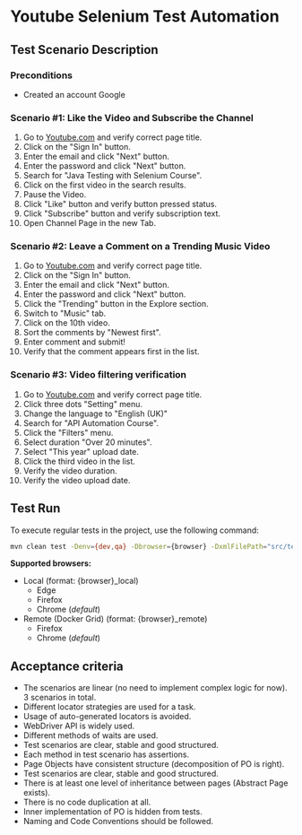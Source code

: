 # Youtube Selenium Test Automation

## Test Scenario Description

### Preconditions

-  Created an account Google

### Scenario #1: Like the Video and Subscribe the Channel

1. Go to [Youtube.com](https://www.youtube.com/) and verify correct page title.
2. Click on the "Sign In" button.
3. Enter the email and click "Next" button.
4. Enter the password and click "Next" button.
5. Search for "Java Testing with Selenium Course".
6. Click on the first video in the search results.
7. Pause the Video.
8. Click "Like" button and verify button pressed status. 
9. Click "Subscribe" button and verify subscription text.
10. Open Channel Page in the new Tab.

### Scenario #2: Leave a Comment on a Trending Music Video

1. Go to [Youtube.com](https://www.youtube.com/) and verify correct page title.
2. Click on the "Sign In" button.
3. Enter the email and click "Next" button.
4. Enter the password and click "Next" button.
5. Click the "Trending" button in the Explore section.
6. Switch to "Music" tab.
7. Click on the 10th video.
8. Sort the comments by "Newest first".
9. Enter comment and submit!
10. Verify that the comment appears first in the list.

### Scenario #3: Video filtering verification

1. Go to [Youtube.com](https://www.youtube.com/) and verify correct page title.
2. Click three dots "Setting" menu.
3. Change the language to "English (UK)"
4. Search for "API Automation Course".
5. Click the "Filters" menu.
6. Select duration "Over 20 minutes".
7. Select "This year" upload date.
8. Click the third video in the list.
9. Verify the video duration.
10. Verify the video upload date.

## Test Run

To execute regular tests in the project, use the following command:
``` sh
mvn clean test -Denv={dev,qa} -Dbrowser={browser} -DxmlFilePath="src/test/resources/{testng_smoke,testng_regression}.xml"
```

**Supported browsers:**
- Local (format: {browser}_local)
  - Edge 
  - Firefox 
  - Chrome (*default*)
- Remote (Docker Grid) (format: {browser}_remote)
  - Firefox
  - Chrome (*default*)
    
## Acceptance criteria
- The scenarios are linear (no need to implement complex logic for now). 3 scenarios in total.
- Different locator strategies are used for a task.
- Usage of auto-generated locators is avoided.
- WebDriver API is widely used.
- Different methods of waits are used.
- Test scenarios are clear, stable and good structured.
- Each method in test scenario has assertions.
- Page Objects have consistent structure (decomposition of PO is right).
- Test scenarios are clear, stable and good structured.
- There is at least one level of inheritance between pages (Abstract Page exists).
- There is no code duplication at all.
- Inner implementation of PO is hidden from tests.
- Naming and Code Conventions should be followed.



